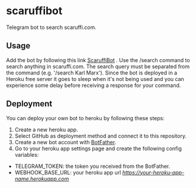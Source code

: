 # scaruffibot
Telegram bot to search scaruffi.com.
## Usage
Add the bot by following this link [ScaruffiBot](http://telegram.me/scaruffibot) .
Use the /search command to search anything in scaruffi.com. The search query must be separated from the command (e.g. '/search Karl Marx'). Since the bot is deployed in a Heroku free server it goes to sleep when it's not being used and you can experience some delay before receiving a response for your command.
## Deployment
You can deploy your own bot to heroku by following these steps:
1. Create a new heroku app.
2. Select GitHub as deployment method and connect it to this repository.
3. Create a new bot account with [BotFather](https://telegram.me/BotFather).
4. Go to your heroku app settings page and create the following config variables:
  - TELEGRAM_TOKEN: the token you received from the BotFather.
  - WEBHOOK_BASE_URL: your heroku app url *https://your-heroku-app-name.herokuapp.com*
